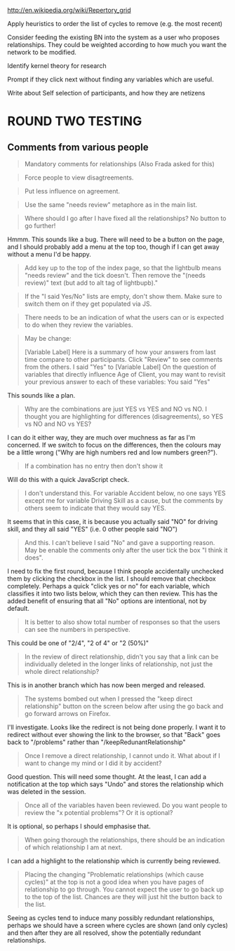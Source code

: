 http://en.wikipedia.org/wiki/Repertory_grid

Apply heuristics to order the list of cycles to remove (e.g. the most recent)

Consider feeding the existing BN into the system as a user who proposes relationships.
They could be weighted according to how much you want the network to be modified.

Identify kernel theory for research

Prompt if they click next without finding any variables which are useful.

Write about Self selection of participants, and how they are netizens


# ROUND TWO TESTING

## Comments from various people

> Mandatory comments for relationships (Also Frada asked for this)


> Force people to view disagtreements.


> Put less influence on agreement. 


> Use the same "needs review" metaphore as in the main list.


> Where should I go after I have fixed all the relationships?  No button to go further!

Hmmm. This sounds like a bug. There will need to be a button on the page, and I should probably add a menu at the top too, though if I can get away without a menu I'd be happy.


> Add key up to the top of the index page, so that the lightbulb means "needs review" and the tick doesn't. Then remove the "(needs review)" text (but add to alt tag of lightbupb)."


> If the "I said Yes/No" lists are empty, don't show them. Make sure to switch them on if they get populated via JS.


> There needs to be an indication of what the users can or is expected to do when they review the variables.


> May be change:
> 
> [Variable Label] Here is a summary of how your answers from last time compare to other participants. Click "Review" to see comments from the others.
> I said "Yes"
>    to
> [Variable Label] On the question of variables that directly influence Age of Client, you may want to revisit your previous answer to each of these variables:
> You said "Yes"

This sounds like a plan.


> Why are the combinations are just YES vs YES and NO vs NO.  I thought you are highlighting for differences (disagreements), so YES vs NO and NO vs YES?

I can do it either way, they are much over muchness as far as I'm concerned. If we switch to focus on the differences, then the colours may be a little wrong ("Why are high numbers red and low numbers green?"). 


> If a combination has no entry then don't show it

Will do this with a quick JavaScript check.


> I don't understand this.  For variable Accident below, no one says YES except me for variable Driving Skill as a cause, but the comments by others seem to indicate that they would say YES.

It seems that in this case, it is because you actually said "NO" for driving skill, and they all said "YES" (i.e. 0 other people said "NO")


> And this. I can't believe I said "No" and gave a supporting reason.  May be enable the comments only after the user tick the box "I think it does".

I need to fix the first round, because I think people accidentally unchecked them by clicking the checkbox in the list. I should remove that checkbox completely.
Perhaps a quick "click yes or no" for each variable, which classifies it into two lists below, which they can then review.
This has the added benefit of ensuring that all "No" options are intentional, not by default.


> It is better to also show total number of responses so that the users can see the numbers in perspective.

This could be one of "2/4", "2 of 4" or "2 (50%)"


> In the review of direct relationship, didn't you say that a link can be individually deleted in the longer links of relationship, not just the whole direct relationship?

This is in another branch which has now been merged and released.


> The systems bombed out when I pressed the "keep direct relationship" button on the screen below after using the go back and go forward arrows on Firefox.

I'll investigate. Looks like the redirect is not being done properly. I want it to redirect without ever showing the link to the browser, so that "Back" goes back to "/problems" rather than "/keepRedunantRelationship"


> Once I remove a direct relationship, I cannot undo it.  What about if I want to change my mind or I did it by accident?

Good question. This will need some thought. At the least, I can add a notification at the top which says "Undo" and stores the relationship which was deleted in the session.


> Once all of the variables haven been reviewed.  Do you want people to review the "x potential problems"?  Or it is optional?

It is optional, so perhaps I should emphasise that.


> When going thorough the relationships, there should be an indication of which relationship I am at next.

I can add a highlight to the relationship which is currently being reviewed.


> Placing the changing "Problematic relationships (which cause cycles)" at the top  is not a good idea when you have pages of relationship to go through.  You cannot expect the user to go back up to the top of the list.  Chances are they will just hit the button back to the list.

Seeing as cycles tend to induce many possibly redundant relationships, perhaps we should have a screen where cycles are shown (and only cycles) and then after they are all resolved, show the potentially redundant relationships.
